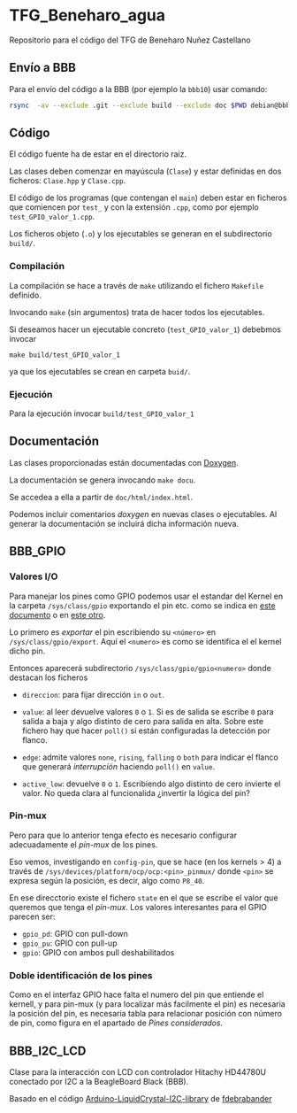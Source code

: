 # TFG_Beneharo_agua
Repositorio para el código del TFG de Beneharo Nuñez Castellano

## Envío a BBB

Para el envío del código a la BBB (por ejemplo la `bbb10`) usar comando:

```bash
rsync  -av --exclude .git --exclude build --exclude doc $PWD debian@bbb10:./
```

## Código

El código fuente ha de estar en el directorio raiz.

Las clases deben comenzar en mayúscula (`Clase`) y estar definidas en
dos ficheros: `Clase.hpp` y `Clase.cpp`.

El código de los programas (que contengan el `main`) deben estar en ficheros
que comiencen por `test_` y con la extensión `.cpp`, como por ejemplo
`test_GPIO_valor_1.cpp`.

Los ficheros objeto (`.o`) y los ejecutables se generan en el subdirectorio
`build/`.

### Compilación

La compilación se hace a través de `make` utilizando el fichero `Makefile`
definido.

Invocando `make` (sin argumentos) trata de hacer todos los ejecutables.

Si deseamos hacer un ejecutable concreto (`test_GPIO_valor_1`) debebmos invocar

```
make build/test_GPIO_valor_1
```

ya que los ejecutables se crean en carpeta `buid/`.

### Ejecución

Para la ejecución invocar `build/test_GPIO_valor_1`

## Documentación

Las clases proporcionadas están documentadas con
[Doxygen](http://www.doxygen.org/index.html).

La documentación se genera invocando `make docu`.

Se accedea a ella a partir de `doc/html/index.html`.

Podemos incluir comentarios *doxygen* en nuevas clases o ejecutables.
Al generar la documentación se incluirá dicha información nueva.

## BBB_GPIO

### Valores I/O

Para manejar los pines como GPIO podemos usar el estandar del Kernel
en la carpeta `/sys/class/gpio` exportando el pin etc. como
se indica en [este documento](https://elinux.org/GPIO)
o en [este otro](https://www.mjmwired.net/kernel/Documentation/gpio).

Lo primero es *exportar* el pin escribiendo su `<número>` en
`/sys/class/gpio/export`. Aquí el `<numero>` es como se identifica
el el kernel dicho pin.

Entonces aparecerá subdirectorio `/sys/class/gpio/gpio<numero>` donde
destacan los ficheros

- `direccion`: para fijar dirección `in` o `out`.

- `value`: al leer devuelve valores `0` o `1`. Si es de salida
se escribe `0` para salida a baja y algo distinto de cero para
salida en alta.
Sobre este fichero hay que hacer `poll()` si están configuradas
la detección por flanco.

- `edge`: admite valores `none`, `rising`, `falling` o `both` para
indicar el flanco que generará *interrupción* haciendo `poll()` en
`value`.

- `active_low`: devuelve `0` o `1`. Escribiendo algo distinto de cero
invierte el valor. No queda clara al funcionalida ¿invertir la lógica
del pin?

### Pin-mux

Pero para que lo anterior tenga efecto es necesario configurar adecuadamente
el *pin-mux* de los pines.

Eso vemos, investigando en `config-pin`, que se hace
(en los kernels > 4) a través de
`/sys/devices/platform/ocp/ocp:<pin>_pinmux/`
donde `<pin>` se expresa según la posición, es decir, algo como `P8_40`.

En ese direcctorio existe el fichero `state` en el que se escribe el
valor que queremos que tenga el *pin-mux*.
Los valores interesantes para el GPIO parecen ser:

- `gpio_pd`: GPIO con pull-down
- `gpio_pu`: GPIO con pull-up
- `gpio`: GPIO con ambos pull deshabilitados

### Doble identificación de los pines

Como en el interfaz GPIO hace falta el numero del pin que entiende
el kernell, y para pin-mux (y para localizar más facilmente el pin)
es necesaria la posición del pin, es necesaria tabla para relacionar
posición con número de pin, como figura en el apartado de
*Pines considerados*.

## BBB_I2C_LCD

Clase para la interacción con LCD con controlador Hitachy HD44780U
conectado por I2C a la BeagleBoard Black (BBB).

Basado en el código [Arduino-LiquidCrystal-I2C-library][1]
 de [fdebrabander](https://github.com/fdebrabander)

[1]: https://github.com/fdebrabander/Arduino-LiquidCrystal-I2C-library


